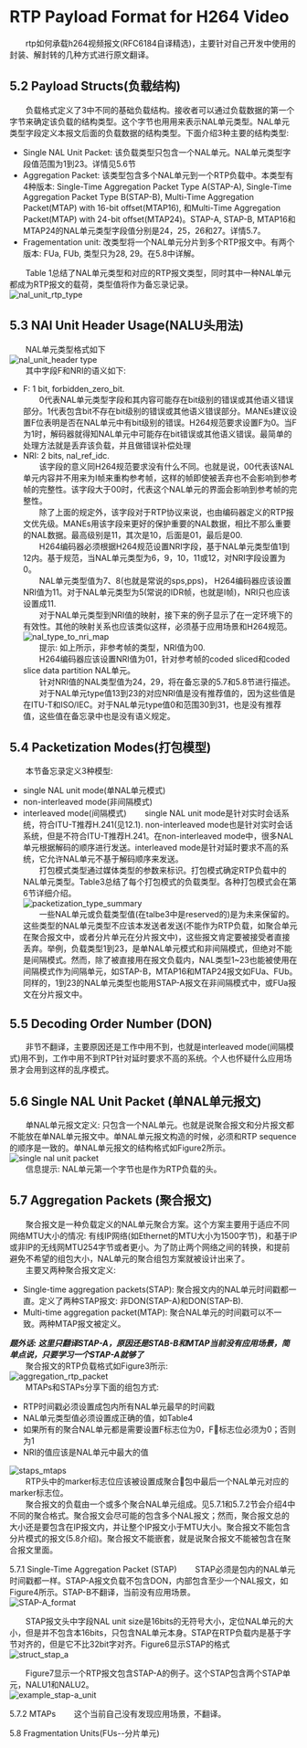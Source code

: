 # RTP Payload Format for H264 Video
&emsp;&emsp;rtp如何承载h264视频报文(RFC6184自译精选)，主要针对自己开发中使用的封装、解封转的几种方式进行原文翻译。
## 5.2 Payload Structs(负载结构)
&emsp;&emsp;负载格式定义了3中不同的基础负载结构。接收者可以通过负载数据的第一个字节来确定该负载的结构类型。这个字节也用用来表示NAL单元类型。NAL单元类型字段定义本报文后面的负载数据的结构类型。下面介绍3种主要的结构类型:<br/>
* Single NAL Unit Packet: 该负载类型只包含一个NAL单元。NAL单元类型字段值范围为1到23。详情见5.6节
* Aggregation Packet: 该类型包含多个NAL单元到一个RTP负载中。本类型有4种版本: Single-Time Aggregation Packet Type A(STAP-A), Single-Time Aggregation Packet Type B(STAP-B), Multi-Time Aggregation Packet(MTAP) with 16-bit offset(MTAP16), 和Multi-Time Aggregation Packet(MTAP) with 24-bit offset(MTAP24)。STAP-A, STAP-B, MTAP16和MTAP24的NAL单元类型字段值分别是24，25，26和27。详情5.7。
* Fragementation unit: 改类型将一个NAL单元分片到多个RTP报文中。有两个版本: FUa, FUb, 类型只为28, 29。在5.8中详解。

&emsp;&emsp;Table 1总结了NAL单元类型和对应的RTP报文类型，同时其中一种NAL单元都成为RTP报文的载荷，类型值将作为备忘录记录。<br/>
![nal_unit_rtp_type](https://github.com/runner365/read_book/blob/master/RTP_H264/pic/Summary_NALU_type_and_packet_type.png)

## 5.3 NAl Unit Header Usage(NALU头用法)
&emsp;&emsp;NAL单元类型格式如下<br/>
![nal_unit_header type](https://github.com/runner365/read_book/blob/master/RTP_H264/pic/NALU_HEADER_TYPE.png)<br/>
&emsp;&emsp;其中字段F和NRI的语义如下:<br/>
* F: 1 bit, forbidden_zero_bit. <br/>
&emsp;&emsp;0代表NAL单元类型字段和其内容可能存在bit级别的错误或其他语义错误部分。1代表包含bit不存在bit级别的错误或其他语义错误部分。MANEs建议设置F位表明是否在NAL单元中有bit级别的错误。H264规范要求设置F为0。当F为1时，解码器就得知NAL单元中可能存在bit错误或其他语义错误。最简单的处理方法就是丢弃该负载，并且做错误补偿处理<br/>
* NRI: 2 bits, nal_ref_idc.<br/>
&emsp;&emsp;该字段的意义同H264规范要求没有什么不同。也就是说，00代表该NAL单元内容并不用来为I帧来重构参考帧，这样的帧即使被丢弃也不会影响到参考帧的完整性。该字段大于00时，代表这个NAL单元的界面会影响到参考帧的完整性。<br/>
&emsp;&emsp;除了上面的规定外，该字段对于RTP协议来说，也由编码器定义的RTP报文优先级。MANEs用该字段来更好的保护重要的NAL数据，相比不那么重要的NAL数据。最高级别是11，其次是10，后面是01，最后是00.<br/>
&emsp;&emsp;H264编码器必须根据H264规范设置NRI字段，基于NAL单元类型值1到12内。基于规范，当NAL单元类型为6，9，10，11或12，对NRI字段设置为0。<br/>
&emsp;&emsp;NAL单元类型值为7、8(也就是常说的sps,pps)， H264编码器应该设置NRI值为11。对于NAL单元类型为5(常说的IDR帧，也就是I帧)，NRI只也应该设置成11.<br/>
&emsp;&emsp;对于NAL单元类型到NRI值的映射，接下来的例子显示了在一定环境下的有效性。其他的映射关系也应该类似这样，必须基于应用场景和H264规范。</br>
![nal_type_to_nri_map](https://github.com/runner365/read_book/blob/master/RTP_H264/pic/nal_type_to_nri_map.png)<br/>
&emsp;&emsp;提示: 如上所示，非参考帧的类型，NRI值为00.<br/>
&emsp;&emsp;H264编码器应该设置NRI值为01，针对参考帧的coded sliced和coded slice data partition NAL单元。<br/>
&emsp;&emsp;针对NRI值的NAL类型值为24，29，将在备忘录的5.7和5.8节进行描述。<br/>
&emsp;&emsp;对于NAL单元type值13到23的对应NRI值是没有推荐值的，因为这些值是在ITU-T和ISO/IEC。对于NAL单元type值0和范围30到31，也是没有推荐值，这些值在备忘录中也是没有语义规定。<br/>
## 5.4 Packetization Modes(打包模型)
&emsp;&emsp;本节备忘录定义3种模型:<br/>
* single NAL unit mode(单NAL单元模式)
* non-interleaved mode(非间隔模式)
* interleaved mode(间隔模式)
&emsp;&emsp;single NAL unit mode是针对实时会话系统，符合ITU-T推荐H.241(见12.1). non-interleaved mode也是针对实时会话系统，但是不符合ITU-T推荐H.241。在non-interleaved mode中，很多NAL单元根据解码的顺序进行发送。interleaved mode是针对延时要求不高的系统，它允许NAL单元不基于解码顺序来发送。<br/>
&emsp;&emsp;打包模式类型通过媒体类型的参数来标识。打包模式确定RTP负载中的NAL单元类型。Table3总结了每个打包模式的负载类型。各种打包模式会在第6节详细介绍。<br/>
![packetization_type_summary](https://github.com/runner365/read_book/blob/master/RTP_H264/pic/Table3_packetization_mode.png)<br/>
&emsp;&emsp;一些NAL单元或负载类型值(在talbe3中是reserved的)是为未来保留的。这些类型的NAL单元类型不应该本发送者发送(不能作为RTP负载，如聚合单元在聚合报文中，或者分片单元在分片报文中)，这些报文肯定要被接受者直接丢弃。举例，负载类型1到23，是单NAL单元模式和非间隔模式，但绝对不能是间隔模式。然而，除了被直接用在报文负载内，NAL类型1~23也能被使用在间隔模式作为间隔单元，如STAP-B，MTAP16和MTAP24报文如FUa、FUb。同样的，1到23的NAL单元类型也能用STAP-A报文在非间隔模式中，或FUa报文在分片报文中。

## 5.5 Decoding Order Number (DON)
&emsp;&emsp;非节不翻译，主要原因还是工作中用不到，也就是interleaved mode(间隔模式)用不到，工作中用不到RTP针对延时要求不高的系统。个人也怀疑什么应用场景才会用到这样的乱序模式。

## 5.6 Single NAL Unit Packet (单NAL单元报文)
&emsp;&emsp;单NAL单元报文定义: 只包含一个NAL单元。也就是说聚合报文和分片报文都不能放在单NAL单元报文中。单NAL单元报文构造的时候，必须和RTP sequence的顺序是一致的。单NAL单元报文的结构格式如Figure2所示。<br/>
![single nal unit packet](https://github.com/runner365/read_book/blob/master/RTP_H264/pic/Single_NAL_Unit_Packet_Format.png)<br/>
&emsp;&emsp;信息提示: NAL单元第一个字节也是作为RTP负载的头。

## 5.7 Aggregation Packets (聚合报文)
&emsp;&emsp;聚合报文是一种负载定义的NAL单元聚合方案。这个方案主要用于适应不同网络MTU大小的情况: 有线IP网络(如Ethernet的MTU大小为1500字节)，和基于IP或非IP的无线网MTU254字节或者更小。为了防止两个网络之间的转换，和提前避免不希望的组包大小，NAL单元的聚合组包方案就被设计出来了。<br/>
&emsp;&emsp;主要又两种聚合报文定义:
* Single-time aggregation packets(STAP): 聚合报文内的NAL单元时间戳都一直。定义了两种STAP报文: 非DON(STAP-A)和DON(STAP-B).
* Multi-time aggregation packet(MTAP): 聚合NAL单元的时间戳可以不一致。两种MTAP报文被定义。

***题外话: 这里只翻译STAP-A，原因还是STAB-B和MTAP当前没有应用场景，简单点说，只要学习一个STAP-A就够了*** <br/>
&emsp;&emsp;聚合报文的RTP负载格式如Figure3所示:<br/>
![aggregation_rtp_packet](https://github.com/runner365/read_book/blob/master/RTP_H264/pic/Aggregation_RTP_packet.png)<br/>
&emsp;&emsp;MTAPs和STAPs分享下面的组包方式:
* RTP时间戳必须设置成包内所有NAL单元最早的时间戳
* NAL单元类型值必须设置成正确的值，如Table4
* 如果所有的聚合NAL单元都是需要设置F标志位为0，F标志位必须为0；否则为1
* NRI的值应该是NAL单元中最大的值

![staps_mtaps](https://github.com/runner365/read_book/blob/master/RTP_H264/pic/Table4_STAPs_MTAPs.png)<br/>
&emsp;&emsp;RTP头中的marker标志位应该被设置成聚合包中最后一个NAL单元对应的marker标志位。<br/>
&emsp;&emsp;聚合报文的负载由一个或多个聚合NAL单元组成。见5.7.1和5.7.2节会介绍4中不同的聚合格式。聚合报文会尽可能的包含多个NAL报文；然而，聚合报文总的大小还是要包含在IP报文内，并让整个IP报文小于MTU大小。聚合报文不能包含分片模式的报文(5.8介绍)。聚合报文不能嵌套，就是说聚合报文不能被包含在聚合报文里面。

5.7.1 Single-Time Aggregation Packet (STAP)
&emsp;&emsp;STAP必须是包内的NAL单元时间戳都一样。STAP-A报文负载不包含DON，内部包含至少一个NAL报文，如Figure4所示。STAP-B不翻译，当前没有应用场景。<br/>
![STAP-A_format](https://github.com/runner365/read_book/blob/master/RTP_H264/pic/STAP-A_format.png)<br/>

&emsp;&emsp;STAP报文头中字段NAL unit size是16bits的无符号大小，定位NAL单元的大小，但是并不包含本16bits，只包含NAL单元本身。STAP在RTP负载内是基于字节对齐的，但是它不比32bit字对齐。Figure6显示STAP的格式<br/>
![struct_stap_a](https://github.com/runner365/read_book/blob/master/RTP_H264/pic/struct_stap_a.png)<br/>

&emsp;&emsp;Figure7显示一个RTP报文包含STAP-A的例子。这个STAP包含两个STAP单元，NALU1和NALU2。<br/>
![example_stap-a_unit](https://github.com/runner365/read_book/blob/master/RTP_H264/pic/example_stap-a_unit.png)<br/>

5.7.2 MTAPs
&emsp;&emsp;这个当前自己没有发现应用场景，不翻译。

5.8 Fragmentation Units(FUs--分片单元)